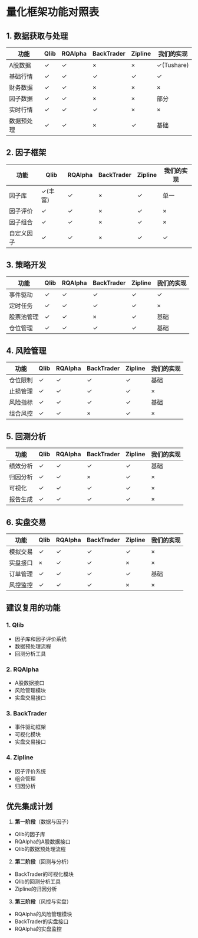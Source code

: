 # 量化框架功能对照表

## 1. 数据获取与处理

| 功能 | Qlib | RQAlpha | BackTrader | Zipline | 我们的实现 |
|-----|------|---------|------------|----------|------------|
| A股数据 | ✓ | ✓ | × | × | ✓(Tushare) |
| 基础行情 | ✓ | ✓ | ✓ | ✓ | ✓ |
| 财务数据 | ✓ | ✓ | × | × | × |
| 因子数据 | ✓ | ✓ | × | × | 部分 |
| 实时行情 | ✓ | ✓ | ✓ | × | × |
| 数据预处理 | ✓ | ✓ | × | ✓ | 基础 |

## 2. 因子框架

| 功能 | Qlib | RQAlpha | BackTrader | Zipline | 我们的实现 |
|-----|------|---------|------------|----------|------------|
| 因子库 | ✓(丰富) | ✓ | × | ✓ | 单一 |
| 因子评价 | ✓ | ✓ | × | ✓ | × |
| 因子组合 | ✓ | ✓ | × | ✓ | × |
| 自定义因子 | ✓ | ✓ | × | ✓ | ✓ |

## 3. 策略开发

| 功能 | Qlib | RQAlpha | BackTrader | Zipline | 我们的实现 |
|-----|------|---------|------------|----------|------------|
| 事件驱动 | ✓ | ✓ | ✓ | ✓ | ✓ |
| 定时任务 | ✓ | ✓ | ✓ | ✓ | × |
| 股票池管理 | ✓ | ✓ | × | ✓ | 基础 |
| 仓位管理 | ✓ | ✓ | ✓ | ✓ | 基础 |

## 4. 风险管理

| 功能 | Qlib | RQAlpha | BackTrader | Zipline | 我们的实现 |
|-----|------|---------|------------|----------|------------|
| 仓位限制 | ✓ | ✓ | ✓ | ✓ | 基础 |
| 止损管理 | ✓ | ✓ | ✓ | ✓ | × |
| 风险指标 | ✓ | ✓ | ✓ | ✓ | 基础 |
| 组合风控 | ✓ | ✓ | × | ✓ | × |

## 5. 回测分析

| 功能 | Qlib | RQAlpha | BackTrader | Zipline | 我们的实现 |
|-----|------|---------|------------|----------|------------|
| 绩效分析 | ✓ | ✓ | ✓ | ✓ | 基础 |
| 归因分析 | ✓ | ✓ | × | ✓ | × |
| 可视化 | ✓ | ✓ | ✓ | ✓ | × |
| 报告生成 | ✓ | ✓ | ✓ | ✓ | × |

## 6. 实盘交易

| 功能 | Qlib | RQAlpha | BackTrader | Zipline | 我们的实现 |
|-----|------|---------|------------|----------|------------|
| 模拟交易 | ✓ | ✓ | ✓ | ✓ | × |
| 实盘接口 | × | ✓ | ✓ | × | × |
| 订单管理 | ✓ | ✓ | ✓ | ✓ | 基础 |
| 风控监控 | ✓ | ✓ | ✓ | × | × |

## 建议复用的功能

### 1. Qlib
- 因子库和因子评价系统
- 数据预处理流程
- 回测分析工具

### 2. RQAlpha
- A股数据接口
- 风险管理模块
- 实盘交易接口

### 3. BackTrader
- 事件驱动框架
- 可视化模块
- 实盘交易接口

### 4. Zipline
- 因子评价系统
- 组合管理
- 归因分析

## 优先集成计划

1. **第一阶段**（数据与因子）
- Qlib的因子库
- RQAlpha的A股数据接口
- Qlib的数据预处理流程

2. **第二阶段**（回测与分析）
- BackTrader的可视化模块
- Qlib的回测分析工具
- Zipline的归因分析

3. **第三阶段**（风控与实盘）
- RQAlpha的风险管理模块
- BackTrader的实盘接口
- RQAlpha的实盘监控 